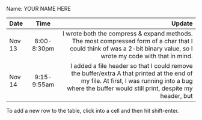 Name: YOUR NAME HERE

| Date   |    Time     |                                                                                                                                                                                             Update |
|:-------|:-----------:|---------------------------------------------------------------------------------------------------------------------------------------------------------------------------------------------------:|
| Nov 13 | 8:00-8:30pm |                               I wrote both the compress & expand methods. The most compressed form of a char that I could think of was a 2-bit binary value, so I wrote my code with that in mind. |
| Nov 14 | 9:15-9:55am | I added a file header so that I could remove the buffer/extra A that printed at the end of my file. At first, I was running into a bug where the buffer would still print, despite my header, but  |


To add a new row to the table, click into a cell and then hit shift-enter.